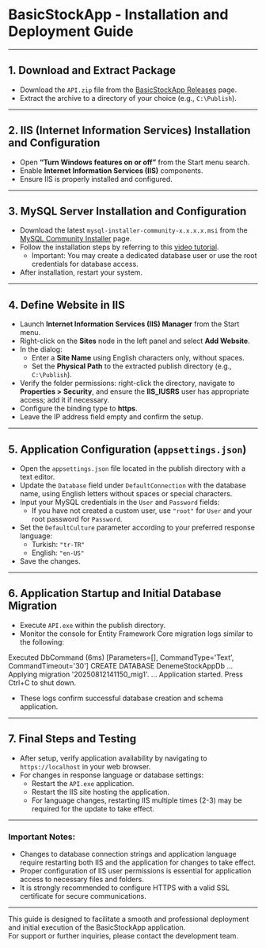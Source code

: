 # BasicStockApp - Installation and Deployment Guide

---

## 1. Download and Extract Package

- Download the `API.zip` file from the [BasicStockApp Releases](https://github.com/Y-E-Projects/BasicStockApp/releases) page.
- Extract the archive to a directory of your choice (e.g., `C:\Publish`).

---

## 2. IIS (Internet Information Services) Installation and Configuration

- Open **“Turn Windows features on or off”** from the Start menu search.  
- Enable **Internet Information Services (IIS)** components.  
- Ensure IIS is properly installed and configured.

---

## 3. MySQL Server Installation and Configuration

- Download the latest `mysql-installer-community-x.x.x.x.msi` from the [MySQL Community Installer](https://dev.mysql.com/downloads/installer/) page.  
- Follow the installation steps by referring to this [video tutorial](https://www.youtube.com/watch?v=v8i2NgiM5pE&ab_channel=GeekyScript).  
  - Important: You may create a dedicated database user or use the root credentials for database access.  
- After installation, restart your system.

---

## 4. Define Website in IIS

- Launch **Internet Information Services (IIS) Manager** from the Start menu.  
- Right-click on the **Sites** node in the left panel and select **Add Website**.  
- In the dialog:  
  - Enter a **Site Name** using English characters only, without spaces.  
  - Set the **Physical Path** to the extracted publish directory (e.g., `C:\Publish`).  
- Verify the folder permissions: right-click the directory, navigate to **Properties > Security**, and ensure the **IIS_IUSRS** user has appropriate access; add it if necessary.  
- Configure the binding type to **https**.  
- Leave the IP address field empty and confirm the setup.

---

## 5. Application Configuration (`appsettings.json`)

- Open the `appsettings.json` file located in the publish directory with a text editor.  
- Update the `Database` field under `DefaultConnection` with the database name, using English letters without spaces or special characters.  
- Input your MySQL credentials in the `User` and `Password` fields:  
  - If you have not created a custom user, use `"root"` for `User` and your root password for `Password`.  
- Set the `DefaultCulture` parameter according to your preferred response language:  
  - Turkish: `"tr-TR"`  
  - English: `"en-US"`  
- Save the changes.

---

## 6. Application Startup and Initial Database Migration

- Execute `API.exe` within the publish directory.  
- Monitor the console for Entity Framework Core migration logs similar to the following:

Executed DbCommand (6ms) [Parameters=[], CommandType='Text', CommandTimeout='30']
CREATE DATABASE DenemeStockAppDb
...
Applying migration '20250812141150_mig1'.
...
Application started. Press Ctrl+C to shut down.

- These logs confirm successful database creation and schema application.

---

## 7. Final Steps and Testing

- After setup, verify application availability by navigating to `https://localhost` in your web browser.  
- For changes in response language or database settings:  
  - Restart the `API.exe` application.  
  - Restart the IIS site hosting the application.  
  - For language changes, restarting IIS multiple times (2-3) may be required for the update to take effect.

---

### Important Notes:

- Changes to database connection strings and application language require restarting both IIS and the application for changes to take effect.  
- Proper configuration of IIS user permissions is essential for application access to necessary files and folders.  
- It is strongly recommended to configure HTTPS with a valid SSL certificate for secure communications.

---

This guide is designed to facilitate a smooth and professional deployment and initial execution of the BasicStockApp application.  
For support or further inquiries, please contact the development team.
